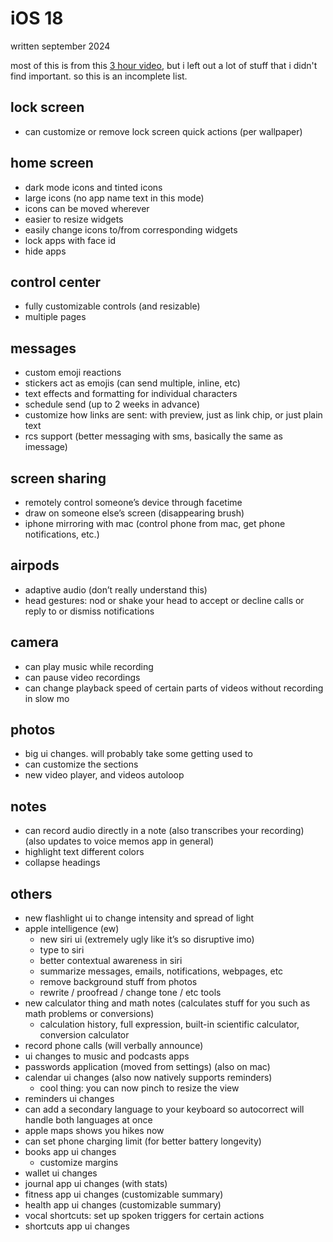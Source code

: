 # iOS 18

written september 2024

most of this is from this [3 hour video][ios18-features-youtube], but i left out
a lot of stuff that i didn't find important. so this is an incomplete list.

[ios18-features-youtube]: https://www.youtube.com/watch?v=OolUfSvb2Qc

## lock screen

- can customize or remove lock screen quick actions (per wallpaper)

## home screen

- dark mode icons and tinted icons
- large icons (no app name text in this mode)
- icons can be moved wherever
- easier to resize widgets
- easily change icons to/from corresponding widgets
- lock apps with face id
- hide apps

## control center

- fully customizable controls (and resizable)
- multiple pages

## messages

- custom emoji reactions
- stickers act as emojis (can send multiple, inline, etc)
- text effects and formatting for individual characters
- schedule send (up to 2 weeks in advance)
- customize how links are sent: with preview, just as link chip, or just plain
  text
- rcs support (better messaging with sms, basically the same as imessage)

## screen sharing

- remotely control someone’s device through facetime
- draw on someone else’s screen (disappearing brush)
- iphone mirroring with mac (control phone from mac, get phone notifications,
  etc.)

## airpods

- adaptive audio (don’t really understand this)
- head gestures: nod or shake your head to accept or decline calls or reply to
  or dismiss notifications

## camera

- can play music while recording
- can pause video recordings
- can change playback speed of certain parts of videos without recording in slow
  mo

## photos

- big ui changes. will probably take some getting used to
- can customize the sections
- new video player, and videos autoloop

## notes

- can record audio directly in a note (also transcribes your recording) (also
  updates to voice memos app in general)
- highlight text different colors
- collapse headings

## others

- new flashlight ui to change intensity and spread of light
- apple intelligence (ew)
  - new siri ui (extremely ugly like it’s so disruptive imo)
  - type to siri
  - better contextual awareness in siri
  - summarize messages, emails, notifications, webpages, etc
  - remove background stuff from photos
  - rewrite / proofread / change tone / etc tools
- new calculator thing and math notes (calculates stuff for you such as math
  problems or conversions)
  - calculation history, full expression, built-in scientific calculator,
    conversion calculator
- record phone calls (will verbally announce)
- ui changes to music and podcasts apps
- passwords application (moved from settings) (also on mac)
- calendar ui changes (also now natively supports reminders)
  - cool thing: you can now pinch to resize the view
- reminders ui changes
- can add a secondary language to your keyboard so autocorrect will handle both
  languages at once
- apple maps shows you hikes now
- can set phone charging limit (for better battery longevity)
- books app ui changes
  - customize margins
- wallet ui changes
- journal app ui changes (with stats)
- fitness app ui changes (customizable summary)
- health app ui changes (customizable summary)
- vocal shortcuts: set up spoken triggers for certain actions
- shortcuts app ui changes

